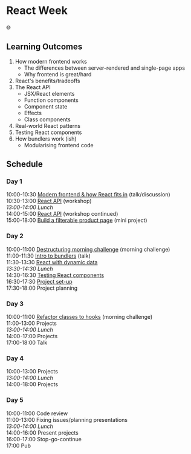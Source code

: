 # React Week

🌐

## Learning Outcomes

1. How modern frontend works
    - The differences between server-rendered and single-page apps
    - Why frontend is great/hard
1. React's benefits/tradeoffs
1. The React API
    - JSX/React elements
    - Function components
    - Component state
    - Effects
    - Class components
1. Real-world React patterns
1. Testing React components
1. How bundlers work (ish)
    - Modularising frontend code

## Schedule

### Day 1
 
10:00-10:30 [Modern frontend & how React fits in](https://hackmd.io/@EwoSz9j0TESPquoLzQMY_w/HJXKYu0QU#/) (talk/discussion)  
10:30-13:00 [React API](https://github.com/oliverjam/learn-react) (workshop)  
_13:00-14:00 Lunch_  
14:00-15:00 [React API](https://github.com/oliverjam/learn-react) (workshop continued)  
15:00-18:00 [Build a filterable product page](https://github.com/oliverjam/react-food-workshop) (mini project)  

### Day 2

10:00-11:00 [Destructuring morning challenge](https://github.com/oliverjam/learn-destructuring) (morning challenge)  
11:00-11:30 [Intro to bundlers](https://hackmd.io/p/rJBLi5mSf) (talk)  
11:30-13:30 [React with dynamic data](https://github.com/sofiapoh/react-dynamic-data-workshop)  
_13:30-14:30 Lunch_  
14:30-16:30 [Testing React components](https://github.com/oliverjam/learn-react-testing)  
16:30-17:30 [Project set-up](https://github.com/foundersandcoders/react-week/blob/master/project.md)  
17:30-18:00 Project planning  

### Day 3

10:00-11:00 [Refactor classes to hooks](https://github.com/oliverjam/react-refactor-class-hooks) (morning challenge)  
11:00-13:00 Projects  
_13:00-14:00 Lunch_  
14:00-17:00 Projects  
17:00-18:00 Talk  


### Day 4

10:00-13:00 Projects  
_13:00-14:00 Lunch_  
14:00-18:00 Projects  

### Day 5
10:00-11:00 Code review  
11:00-13:00 Fixing issues/planning presentations  
_13:00-14:00 Lunch_  
14:00-16:00 Present projects  
16:00-17:00 Stop-go-continue  
17:00 Pub  

